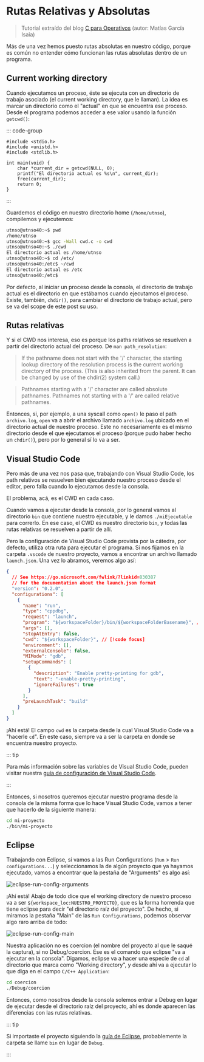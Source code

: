 # Rutas Relativas y Absolutas

> Tutorial extraído del blog
> [C para Operativos](https://faq.utnso.com.ar/guia-rutas)
> (autor: Matías García Isaia)

Más de una vez hemos puesto rutas absolutas en nuestro código, porque es común
no entender cómo funcionan las rutas absolutas dentro de un programa.

## Current working directory

Cuando ejecutamos un proceso, éste se ejecuta con un directorio de trabajo
asociado (el current working directory, que le llaman). La idea es marcar un
directorio como el "actual" en que se encuentra ese proceso. Desde el programa
podemos acceder a ese valor usando la función `getcwd()`:

::: code-group

```c:line-numbers [cwd.c]
#include <stdio.h>
#include <unistd.h>
#include <stdlib.h>

int main(void) {
    char *current_dir = getcwd(NULL, 0);
    printf("El directorio actual es %s\n", current_dir);
    free(current_dir);
    return 0;
}
```

:::

Guardemos el código en nuestro directorio home (`/home/utnso`), compilemos y
ejecutemos:

```bash
utnso@utnso40:~$ pwd
/home/utnso
utnso@utnso40:~$ gcc -Wall cwd.c -o cwd
utnso@utnso40:~$ ./cwd
El directorio actual es /home/utnso
utnso@utnso40:~$ cd /etc/
utnso@utnso40:/etc$ ~/cwd
El directorio actual es /etc
utnso@utnso40:/etc$
```

Por defecto, al iniciar un proceso desde la consola, el directorio de trabajo
actual es el directorio en que estábamos cuando ejecutamos el proceso. Existe,
también, `chdir()`, para cambiar el directorio de trabajo actual, pero se va del
scope de este post su uso.

## Rutas relativas

Y si el CWD nos interesa, eso es porque los paths relativos se resuelven a
partir del directorio actual del proceso. De `man path_resolution`:

> If the pathname does not start with the '/' character, the starting lookup
> directory of the resolution process is the current working directory of the
> process. (This is also inherited from the parent. It can be changed by use of
> the chdir(2) system call.)

> Pathnames starting with a '/' character are called absolute pathnames.
> Pathnames not starting with a '/' are called relative pathnames.

Entonces, si, por ejemplo, a una syscall como `open()` le paso el path
`archivo.log`, `open` va a abrir el archivo llamado `archivo.log` ubicado en el
directorio actual de nuestro proceso. Este no necesariamente es el mismo
directorio desde el que ejecutamos el proceso (porque pudo haber hecho un
`chdir()`), pero por lo general sí lo va a ser.

## Visual Studio Code

Pero más de una vez nos pasa que, trabajando con Visual Studio Code, los path
relativos se resuelven bien ejecutando nuestro proceso desde el editor, pero
falla cuando lo ejecutamos desde la consola.

El problema, acá, es el CWD en cada caso.

Cuando vamos a ejecutar desde la consola, por lo general vamos al directorio
`bin` que contiene nuestro ejecutable, y le damos `./miEjecutable` para
correrlo. En ese caso, el CWD es nuestro directorio `bin`, y todas las rutas
relativas se resuelven a partir de allí.

Pero la configuración de Visual Studio Code provista por la cátedra,
por defecto, utiliza otra ruta para ejecutar el programa. Si nos fijamos en la
carpeta `.vscode` de nuestro proyecto, vamos a encontrar un archivo llamado
`launch.json`. Una vez lo abramos, veremos algo así:

```json
{
  // See https://go.microsoft.com/fwlink/?linkid=830387
  // for the documentation about the launch.json format
  "version": "0.2.0",
  "configurations": [
    {
      "name": "run",
      "type": "cppdbg",
      "request": "launch",
      "program": "${workspaceFolder}/bin/${workspaceFolderBasename}", // [!code focus]
      "args": [],
      "stopAtEntry": false,
      "cwd": "${workspaceFolder}", // [!code focus]
      "environment": [],
      "externalConsole": false,
      "MIMode": "gdb",
      "setupCommands": [
        {
          "description": "Enable pretty-printing for gdb",
          "text": "-enable-pretty-printing",
          "ignoreFailures": true
        }
      ],
      "preLaunchTask": "build"
    }
  ]
}
```

¡Ahí está! El campo `cwd` es la carpeta desde la cual Visual Studio Code va a
"hacerle `cd`". En este caso, siempre va a ser la carpeta en donde se encuentra
nuestro proyecto.

::: tip

Para más información sobre las variables de Visual Studio Code, pueden visitar
nuestra [guía de configuración de Visual Studio Code](/guias/herramientas/code).

:::

Entonces, si nosotros queremos ejecutar nuestro programa desde la consola de la
misma forma que lo hace Visual Studio Code, vamos a tener que hacerlo de la
siguiente manera:

```bash
cd mi-proyecto
./bin/mi-proyecto
```

## Eclipse

Trabajando con Eclipse, si vamos a las Run
Configurations (`Run` > `Run configurations...`) y seleccionamos la de algún
proyecto que ya hayamos ejecutado, vamos a encontrar que la pestaña de
"Arguments" es algo así:

![eclipse-run-config-arguments](/img/guias/consola/eclipse-run-config-arguments.png)

¡Ahí está! Abajo de todo dice que el working directory de nuestro proceso va a
ser `${workspace_loc:NUESTRO_PROYECTO}`, que es la forma horrenda que tiene
eclipse para decir "el directorio raíz del proyecto". De hecho, si miramos la
pestaña "Main" de las `Run Configurations`, podemos observar algo raro arriba de
todo:

![eclipse-run-config-main](/img/guias/consola/eclipse-run-config-main.png)

Nuestra aplicación no es coercion (el nombre del proyecto al que le saqué la
captura), si no Debug/coercion. Ese es el comando que eclipse "va a ejecutar en
la consola". Digamos, eclipse va a hacer una especie de `cd` al directorio que
marca como "Working directory", y desde ahí va a ejecutar lo que diga en el
campo `C/C++ Application`:

```bash
cd coercion
./Debug/coercion
```

Entonces, como nosotros desde la consola solemos entrar a Debug en lugar de
ejecutar desde el directorio raíz del proyecto, ahí es donde aparecen las
diferencias con las rutas relativas.

::: tip

Si importaste el proyecto siguiendo la
[guía de Eclipse](/guias/herramientas/eclipse), probablemente la carpeta se
llame `bin` en lugar de `Debug`.

:::
